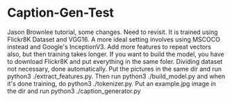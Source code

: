 # Caption-Gen-Test
Jason Brownlee tutorial, some changes. Need to revisit.
It is trained using Flickr8K Dataset and VGG16. A more ideal
setting involves using MSCOCO instead and Google's InceptionV3.
Add more features to repeat vectors also, but then training takes longer.
If you want to build the model, you have to download Flickr8K and put everything in the same foler. Dividing dataset not necessary, done automatically. Put the pictures in the same dir and run python3 ./extract_features.py. Then run python3 ./build_model.py and when it's done training, do python3 ./tokenizer.py. Put an example.jpg image in the dir and run python3 ./caption_generator.py

